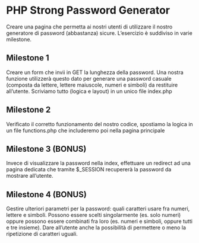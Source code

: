 # PHP Strong Password Generator


Creare una pagina che permetta ai nostri utenti di utilizzare il nostro generatore di password (abbastanza) sicure.
L’esercizio è suddiviso in varie milestone.

## Milestone 1
Creare un form che invii in GET la lunghezza della password. Una nostra funzione utilizzerà questo dato per generare una password casuale (composta da lettere, lettere maiuscole, numeri e simboli) da restituire all’utente.
Scriviamo tutto (logica e layout) in un unico file index.php

## Milestone 2
Verificato il corretto funzionamento del nostro codice, spostiamo la logica in un file functions.php che includeremo poi nella pagina principale

## Milestone 3 (BONUS)
Invece di visualizzare la password nella index, effettuare un redirect ad una pagina dedicata che tramite $_SESSION recupererà la password da mostrare all’utente.

## Milestone 4 (BONUS)
Gestire ulteriori parametri per la password: quali caratteri usare fra numeri, lettere e simboli. Possono essere scelti singolarmente (es. solo numeri) oppure possono essere combinati fra loro (es. numeri e simboli, oppure tutti e tre insieme).
Dare all’utente anche la possibilità di permettere o meno la ripetizione di caratteri uguali.

